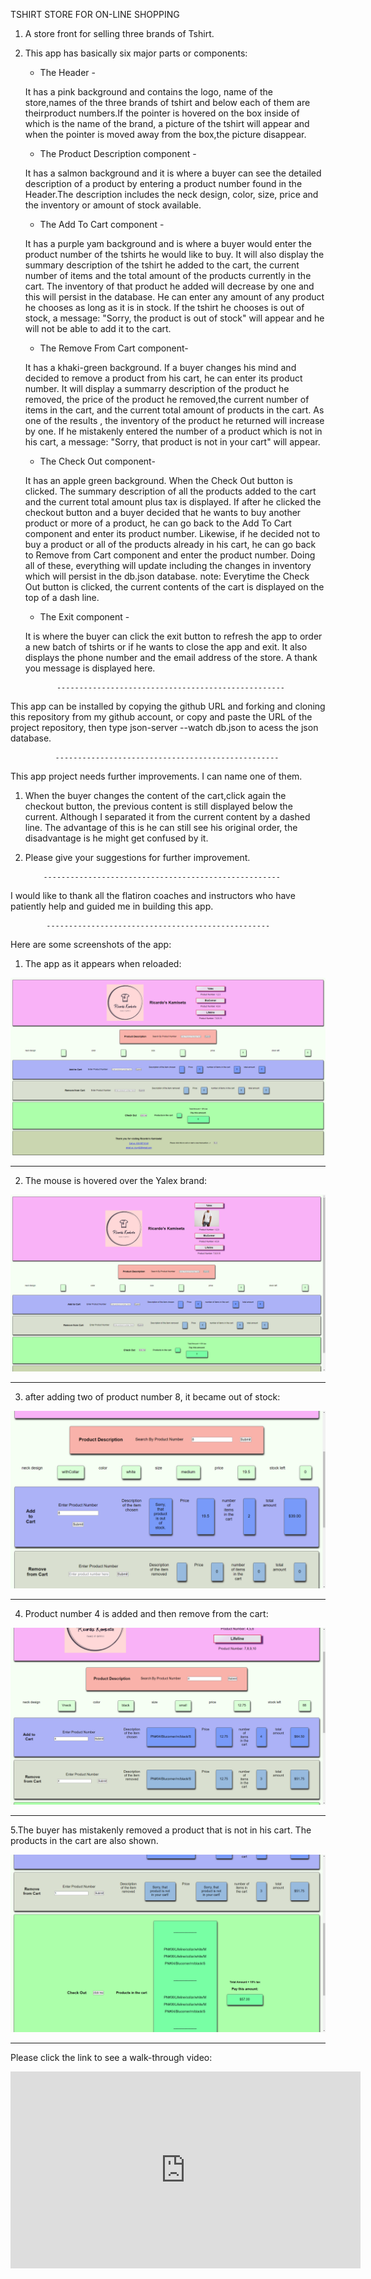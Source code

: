   TSHIRT STORE FOR ON-LINE SHOPPING



1. A store front for selling three brands of Tshirt.

2. This app has basically six major parts or components:
   * The Header - 
                  
    It has a pink background and contains the logo, name of the store,names of the three brands of tshirt 
    and below each of them are theirproduct numbers.If the pointer is hovered on the box inside of which 
    is the name of the brand, a picture of the tshirt will appear and when the pointer is moved away 
    from the box,the picture disappear.

   * The Product Description component - 
                 
   It has a salmon background and it is where a buyer can see the detailed description of a product by 
   entering a product number found in the Header.The description includes the neck design, color, size, 
   price and the inventory or amount of stock available.
   
   
   * The Add To Cart component -
                 
   It has a purple yam background and is where a buyer would enter the product number of the tshirts he 
    would like to buy. It will also display the summary description of the tshirt he added to the cart,  the current 
    number of items and the total amount of the products currently in the cart. The inventory of that product 
    he added will decrease by one and this will persist in the database. He can enter any amount of any product 
    he chooses as long as it is in stock. If the tshirt he chooses is out of stock, a message: 
    "Sorry, the product is out of stock" will appear and he will not be able to add it to the cart.
   
   * The Remove From Cart component-
                  
   It has a khaki-green background. If a buyer changes his mind and decided to remove a product from his cart, 
   he can enter its product number. It will display a summarry description of the product he removed, the price
    of the product he removed,the current number of items in the cart, and the current total amount of products
     in the cart. As one of the results , the inventory of the product he returned will increase by one. 
     If he mistakenly entered the number of a product which is not in his cart, a message: 
     "Sorry, that product is not in your cart" will appear.                 
   
   * The Check Out component-
                 
   It has an apple green background. When the Check Out button is clicked. The summary description of all the 
   products added to the cart and the current total amount plus tax is displayed.
   If after he clicked the checkout button and a buyer decided that he wants to buy another product or more of a product,
    he can go back to the Add To Cart component and enter its product number. Likewise, if he decided not to buy a product
   or all of the products already in his cart, he can go back to Remove from Cart component and enter the product number.
   Doing all of these, everything will update including the changes in inventory which will persist in the db.json database. 
   note: Everytime the Check Out button is clicked, the current contents of the cart is displayed on the top of a dash line.
  
   * The Exit component -
                 
    It is where the buyer can click the exit button to refresh the app to order a new batch of tshirts or if he wants to 
    close the app and exit. It also displays the phone number and the email address of the store. A thank you message is displayed here.


              ---------------------------------------------------

This app can be installed by copying the github URL and forking and cloning  this repository from my github account, or copy and
 paste the URL of the project repository, then type json-server --watch db.json to acess the json database.

              --------------------------------------------------

This app project needs further improvements. I can name one of them.
1.  When the buyer changes the content of the cart,click again the checkout button, the previous content is still displayed below 
the current. Although I separated it from the current content by a dashed line. The advantage  of this is he can still see his 
original order, the disadvantage is he might get confused by it.
2.  Please give your suggestions for further improvement.

            -----------------------------------------------------

I would like to thank all the flatiron coaches and instructors who have patiently help and guided me in building this app.

            --------------------------------------------------

Here are some screenshots of the app:

1. The app as it appears when reloaded:

![Alt text](<Screenshot (369).png>)

------------------------------------------------

2. The mouse is hovered over the Yalex brand:

![Alt text](<Screenshot (340).png>)

----------------------------------------------

3. after adding two of product number 8, it became out of stock:

![Alt text](<Screenshot (358).png>)

-----------------------------------------------

4. Product number 4 is added and then remove from the cart:

![Alt text](<Screenshot (365).png>)

----------------------------------------------

5.The buyer has mistakenly removed a product that is not in his cart. The products in the cart are also shown.

![Alt text](<Screenshot (367).png>)

------------------------------------------------
Please click the link to see a walk-through video:
<iframe width="560" height="315" src="https://www.youtube.com/embed/P8Xac8vrBfk" title="YouTube video player" frameborder="0" allow="accelerometer; autoplay; clipboard-write; encrypted-media; gyroscope; picture-in-picture; web-share" allowfullscreen></iframe>